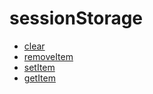 ﻿# sessionStorage



+ [clear](sessionStorage/clear.1) 
+ [removeItem](sessionStorage/removeItem.1) 
+ [setItem](sessionStorage/setItem.1) 
+ [getItem](sessionStorage/getItem.1) 
